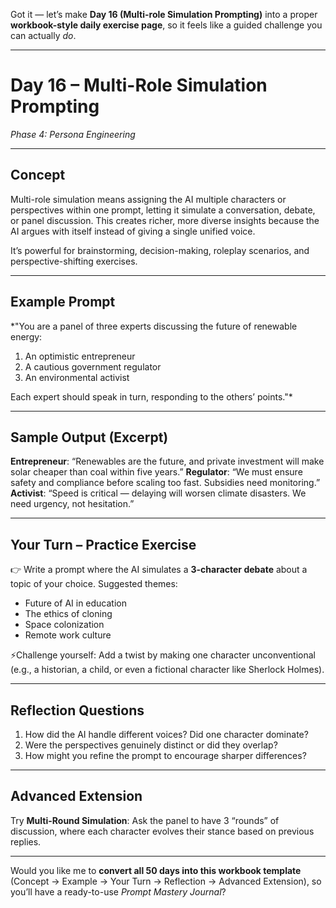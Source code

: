 Got it — let’s make **Day 16 (Multi-role Simulation Prompting)** into a proper **workbook-style daily exercise page**, so it feels like a guided challenge you can actually *do*.

---

# **Day 16 – Multi-Role Simulation Prompting**

*Phase 4: Persona Engineering*

---

## **Concept**

Multi-role simulation means assigning the AI multiple characters or perspectives within one prompt, letting it simulate a conversation, debate, or panel discussion. This creates richer, more diverse insights because the AI argues with itself instead of giving a single unified voice.

It’s powerful for brainstorming, decision-making, roleplay scenarios, and perspective-shifting exercises.

---

## **Example Prompt**

\*"You are a panel of three experts discussing the future of renewable energy:

1. An optimistic entrepreneur
2. A cautious government regulator
3. An environmental activist

Each expert should speak in turn, responding to the others’ points."\*

---

## **Sample Output (Excerpt)**

**Entrepreneur**: “Renewables are the future, and private investment will make solar cheaper than coal within five years.”
**Regulator**: “We must ensure safety and compliance before scaling too fast. Subsidies need monitoring.”
**Activist**: “Speed is critical — delaying will worsen climate disasters. We need urgency, not hesitation.”

---

## **Your Turn – Practice Exercise**

👉 Write a prompt where the AI simulates a **3-character debate** about a topic of your choice.
Suggested themes:

* Future of AI in education
* The ethics of cloning
* Space colonization
* Remote work culture

⚡️Challenge yourself: Add a twist by making one character unconventional (e.g., a historian, a child, or even a fictional character like Sherlock Holmes).

---

## **Reflection Questions**

1. How did the AI handle different voices? Did one character dominate?
2. Were the perspectives genuinely distinct or did they overlap?
3. How might you refine the prompt to encourage sharper differences?

---

## **Advanced Extension**

Try **Multi-Round Simulation**: Ask the panel to have 3 “rounds” of discussion, where each character evolves their stance based on previous replies.

---

Would you like me to **convert all 50 days into this workbook template** (Concept → Example → Your Turn → Reflection → Advanced Extension), so you’ll have a ready-to-use *Prompt Mastery Journal*?
